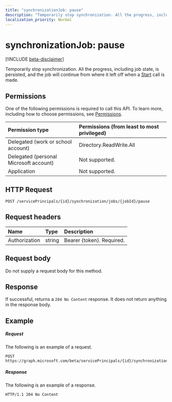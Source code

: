 ```yaml
---
title: "synchronizationJob: pause"
description: "Temporarily stop synchronization. All the progress, including job state, is persisted, and the job will continue from where it left off when a Start call is made."
localization_priority: Normal
---
```


# synchronizationJob: pause

[!INCLUDE [beta-disclaimer](../../includes/beta-disclaimer.md)]

Temporarily stop synchronization. All the progress, including job state, is persisted, and the job will continue from where it left off when a [Start](../api/synchronization-synchronizationjob-start.md) call is made.

## Permissions
One of the following permissions is required to call this API. To learn more, including how to choose permissions, see [Permissions](/graph/permissions-reference).

|Permission type                        | Permissions (from least to most privileged)              |
|:--------------------------------------|:---------------------------------------------------------|
|Delegated (work or school account)     |Directory.ReadWrite.All  |
|Delegated (personal Microsoft account) |Not supported.  |
|Application                            |Not supported. | 

## HTTP Request
<!-- { "blockType": "ignored" } -->
```http
POST /servicePrincipals/{id}/synchronization/jobs/{jobId}/pause
```

## Request headers

| Name           | Type    | Description|
|:---------------|:--------|:-----------|
| Authorization  | string  | Bearer {token}. Required. |

## Request body

Do not supply a request body for this method.

## Response

If successful, returns a `204 No Content` response. It does not return anything in the response body.

## Example

##### Request
The following is an example of a request.
<!-- {
  "blockType": "request",
  "name": "synchronizationjob_pause"
}-->
```http
POST https://graph.microsoft.com/beta/servicePrincipals/{id}/synchronization/jobs/{jobId}/pause
```

##### Response
The following is an example of a response.
<!-- {
  "blockType": "response",
  "truncated": true,
  "@odata.type": "microsoft.graph.None"
} -->
```http
HTTP/1.1 204 No Content
```
<!-- uuid: 8fcb5dbc-d5aa-4681-8e31-b001d5168d79
2015-10-25 14:57:30 UTC -->
<!--
{
  "type": "#page.annotation",
  "description": "synchronizationJob: pause",
  "keywords": "",
  "section": "documentation",
  "tocPath": "",
  "suppressions": [
    "Error: /api-reference/beta/api/synchronization-synchronizationjob-pause.md:\r\n      Exception processing links.\r\n    System.ArgumentException: Link Definition was null. Link text: !INCLUDE [beta-disclaimer](../../includes/beta-disclaimer.md)\r\n      at ApiDoctor.Validation.DocFile.get_LinkDestinations()\r\n      at ApiDoctor.Validation.DocSet.ValidateLinks(Boolean includeWarnings, String[] relativePathForFiles, IssueLogger issues, Boolean requireFilenameCaseMatch, Boolean printOrphanedFiles)"
  ]
}
-->
